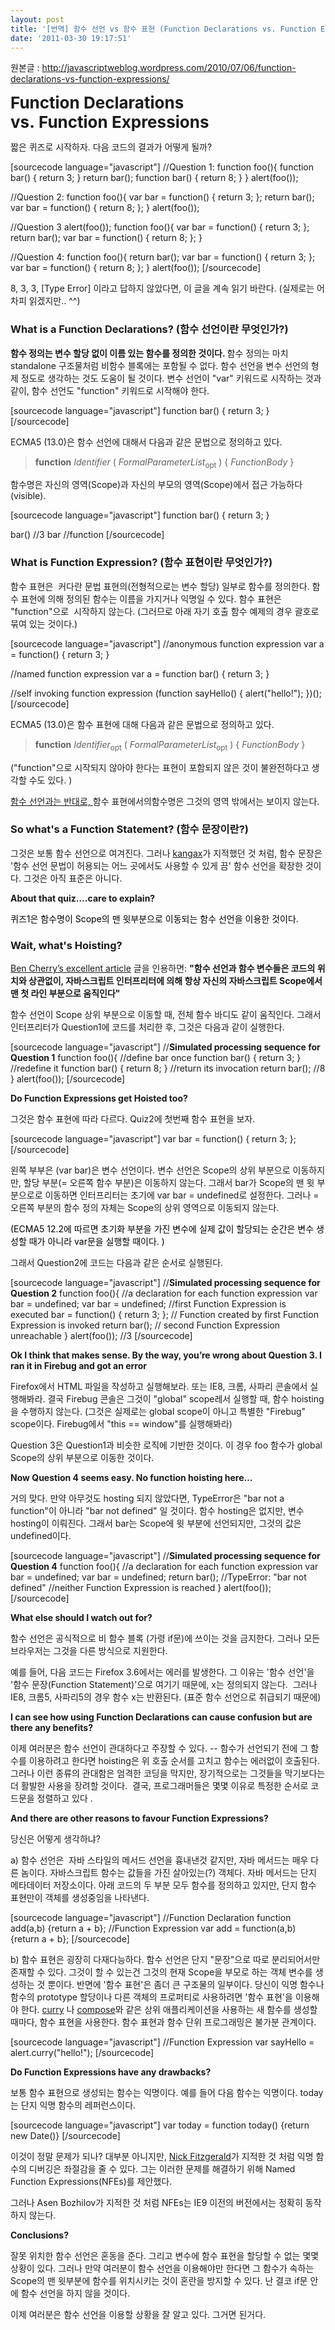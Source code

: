```yaml
---
layout: post
title: '[번역] 함수 선언 vs 함수 표현 (Function Declarations vs. Function Expressions)'
date: '2011-03-30 19:17:51'
---
```


원본글 : <a href="http://javascriptweblog.wordpress.com/2010/07/06/function-declarations-vs-function-expressions/">http://javascriptweblog.wordpress.com/2010/07/06/function-declarations-vs-function-expressions/</a>

<span style="font-size: 26px; font-weight: bold;">Function Declarations vs. Function Expressions</span>

짧은 퀴즈로 시작하자. 다음 코드의 결과가 어떻게 될까?

[sourcecode language="javascript"]
//Question 1:
function foo(){
    function bar() {
        return 3;
    }
    return bar();
    function bar() {
        return 8;
    }
}
alert(foo());

//Question 2:
function foo(){
    var bar = function() {
        return 3;
    };
    return bar();
    var bar = function() {
        return 8;
    };
}
alert(foo());

//Question 3
alert(foo());
function foo(){
    var bar = function() {
        return 3;
    };
    return bar();
    var bar = function() {
        return 8;
    };
}

//Question 4:
function foo(){
    return bar();
    var bar = function() {
        return 3;
    };
    var bar = function() {
        return 8;
    };
}
alert(foo());
[/sourcecode]

8, 3, 3, [Type Error] 이라고 답하지 않았다면, 이 글을 계속 읽기 바란다. (실제로는 어차피 읽겠지만.. ^^)
<h3>What is a Function Declarations? (함수 선언이란 무엇인가?)</h3>
<strong>함수 정의는 변수 할당 없이 이름 있는 함수를 정의한 것이다. </strong>함수 정의는 마치 standalone 구조물처럼 비함수 블록에는 포함될 수 없다. 함수 선언을 변수 선언의 형제 정도로 생각하는 것도 도움이 될 것이다. 변수 선언이 "var" 키워드로 시작하는 것과 같이, 함수 선언도 "function" 키워드로 시작해야 한다.

[sourcecode language="javascript"]
function bar() {
    return 3;
}
[/sourcecode]

ECMA5 (13.0)은 함수 선언에 대해서 다음과 같은 문법으로 정의하고 있다.
<blockquote><strong>function</strong> <em>Identifier</em> ( <em>FormalParameterList</em><sub>opt</sub> ) { <em>FunctionBody</em> }</blockquote>
함수명은 자신의 영역(Scope)과 자신의 부모의 영역(Scope)에서 접근 가능하다(visible).

[sourcecode language="javascript"]
function bar() {
    return 3;
}

bar() //3
bar  //function
[/sourcecode]
<h3>What is Function Expression? (함수 표현이란 무엇인가?)</h3>
함수 표현은  커다란 문법 표현의(전형적으로는 변수 할당) 일부로 함수를 정의한다. 함수 표현에 의해 정의된 함수는 이름을 가지거나 익명일 수 있다.
함수 표현은 "function"으로  시작하지 않는다. (그러므로 아래 자기 호출 함수 예제의 경우 괄호로 묶여 있는 것이다.)

[sourcecode language="javascript"]
//anonymous function expression
var a = function() {
    return 3;
}

//named function expression
var a = function bar() {
    return 3;
}

//self invoking function expression
(function sayHello() {
    alert(&quot;hello!&quot;);
})();
[/sourcecode]

ECMA5 (13.0)은 함수 표현에 대해 다음과 같은 문법으로 정의하고 있다.
<blockquote><strong>function</strong> <em>Identifier</em><sub>opt</sub> ( <em>FormalParameterList</em><sub>opt</sub> ) { <em>FunctionBody</em> }</blockquote>
("function"으로 시작되지 않아야 한다는 표현이 포함되지 않은 것이 불완전하다고 생각할 수도 있다. )

<span style="text-decoration: underline;">함수 선언과는 반대로, </span> 함수 표현에서의함수명은 그것의 영역 밖에서는 보이지 않는다.
<h3>So what's a Function Statement? (함수 문장이란?)</h3>
그것은 보통 함수 선언으로 여겨진다. 그러나 <a href="http://yura.thinkweb2.com/named-function-expressions/#function-statements" target="_blank">kangax</a>가 지적했던 것 처럼, 함수 문장은 '함수 선언 문법이 허용되는 어느 곳에서도 사용할 수 있게 끔' 함수 선언을 확장한 것이다. 그것은 아직 표준은 아니다.

<strong>About that quiz….care to explain?</strong>

<span style="color: #000000;">퀴즈1은 함수명이 Scope의 맨 윗부분으로 이동되는 함수 선언을 이용한 것이다.</span>
<h3>Wait, what's Hoisting?</h3>
<a href="http://www.adequatelygood.com/2010/2/JavaScript-Scoping-and-Hoisting" target="_blank">Ben Cherry’s excellent article</a> 글을 인용하면: <strong>"함수 선언과 함수 변수들은 코드의 위치와 상관없이, 자바스크립트 인터프리터에 의해 항상 자신의 자바스크립트 Scope에서 맨 첫 라인 부분으로 움직인다"</strong>

함수 선언이 Scope 상위 부분으로 이동할 때, 전체 함수 바디도 같이 움직인다. 그래서 인터프리터가 Question1에 코드를 처리한 후, 그것은 다음과 같이 실행한다.

[sourcecode language="javascript"]
//**Simulated processing sequence for Question 1**
function foo(){
    //define bar once
    function bar() {
        return 3;
    }
    //redefine it
    function bar() {
        return 8;
    }
    //return its invocation
    return bar(); //8
}
alert(foo());
[/sourcecode]

<strong>Do Function Expressions get Hoisted too?</strong>

그것은 함수 표현에 따라 다르다. Quiz2에 첫번째 함수 표현을 보자.

[sourcecode language="javascript"]
var bar = function() {
	return 3;
};
[/sourcecode]

왼쪽 부부은 (var bar)은 변수 선언이다. 변수 선언은 Scope의 상위 부분으로 이동하지만, 할당 부분(= 오른쪽 함수 부분)은 이동하지 않는다. 그래서 bar가 Scope의 맨 윗 부분으로로 이동하면 인터프리터는 초기에 var bar = undefined로 설정한다. 그러나 = 오른쪽 부분의 함수 정의 자체는 Scope의 상위 영역으로 이동되지 않는다.

<span style="color: #000000;">(ECMA5 12.2에 따르면 초기화 부분을 가진 변수에 실제 값이 할당되는 순간은 변수 생성할 때가 아니라 var문을 실행할 때이다. )</span>

그래서 Question2에 코드는 다음과 같은 순서로 실행된다.

[sourcecode language="javascript"]
//**Simulated processing sequence for Question 2**
function foo(){
	//a declaration for each function expression
    var bar = undefined;
    var bar = undefined;
    //first Function Expression is executed
    bar = function() {
        return 3;
    };
    // Function created by first Function Expression is invoked
    return bar();
	// second Function Expression unreachable
}
alert(foo()); //3
[/sourcecode]

<strong>Ok I think that makes sense. By the way, you’re wrong about Question 3. I ran it in Firebug and got an error</strong>

Firefox에서 HTML 파일을 작성하고 실행해보라. 또는 IE8, 크롬, 사파리 콘솔에서 실행해봐라. 결국 Firebug 콘솔은 그것이 "global" scope레서 실행할 때, 함수 hoisting을 수행하지 않는다. (그것은 실제로는 global scope이 아니고 특별한 "Firebug" scope이다. Firebug에서 "this == window"를 실행해봐라)

Question 3은 Question1과 비슷한 로직에 기반한 것이다. 이 경우 foo 함수가 global Scope의 상위 부분으로 이동한 것이다.

<strong>Now Question 4 seems easy. No function hoisting here…</strong>

거의 맞다. 만약 아무것도 hosting 되지 않았다면, TypeError은 "bar not a function"이 아니라 "bar not defined" 일 것이다. 함수 hosting은 없지만, 변수 hosting이 이뤄진다. 그래서 bar는 Scope에 윗 부분에 선언되지만, 그것의 값은 undefined이다.

[sourcecode language="javascript"]
//**Simulated processing sequence for Question 4**
function foo(){
	//a declaration for each function expression
	var bar = undefined;
	var bar = undefined;
    return bar(); //TypeError: &quot;bar not defined&quot;
	//neither Function Expression is reached
}
alert(foo());
[/sourcecode]

<strong>What else should I watch out for?</strong>

함수 선언은 공식적으로 비 함수 블록 (가령 if문)에 쓰이는 것을 금지한다. 그러나 모든 브라우저는 그것을 다른 방식으로 지원한다.

예를 들어, 다음 코드는 Firefox 3.6에서는 에러를 발생한다. 그 이유는 '함수 선언'을 '함수 문장(Function Statement)'으로 여기기 때문에, x는 정의되지 않는다.  그러나 IE8, 크롬5, 사파리5의 경우 함수 x는 반환된다. (표준 함수 선언으로 취급되기 때문에)

<strong>I can see how using Function Declarations can cause confusion but are there any benefits?</strong>

이제 여러분은 함수 선언이 관대하다고 주장할 수 있다. -- 함수가 선언되기 전에 그 함수를 이용하려고 한다면 hoisting은 위 호출 순서를 고치고 함수는 에러없이 호출된다. 그러나 이런 종류의 관대함은 엄격한 코딩을 막지만, 장기적으로는 그것들을 막기보다는 더 활발한 사용을 장려할 것이다.  결국, 프로그래머들은 몇몇 이유로 특정한 순서로 코드문을 정렬하고 있다 .

<strong>And there are other reasons to favour Function Expressions?</strong>

당신은 어떻게 생각하냐?

a) 함수 선언은  자바 스타일의 메서드 선언을 흉내낸것 같지만, 자바 메서드는 매우 다른 놈이다. 자바스크립트 함수는 값들을 가진 살아있는(?) 객체다. 자바 메서드는 단지 메타데이터 저장소이다. 아래 코드의 두 부분 모두 함수를 정의하고 있지만, 단지 함수 표현만이 객체를 생성중임을 나타낸다.

[sourcecode language="javascript"]
//Function Declaration
function add(a,b) {return a + b};
//Function Expression
var add = function(a,b) {return a + b};
[/sourcecode]

b) 함수 표현은 굉장히 다재다능하다. 함수 선언은 단지 "문장"으로 따로 분리되어서만 존재할 수 있다. 그것이 할 수 있는건 그것의 현재 Scope을 부모로 하는 객체 변수를 생성하는 것 뿐이다. 반면에 '함수 표현'은 좀더 큰 구조물의 일부이다. 당신이 익명 함수나 함수의 prototype 할당이나 다른 객체의 프로퍼티로 사용하려면 '함수 표현'을 이용해야 한다. <a href="http://javascriptweblog.wordpress.com/2010/04/05/curry-cooking-up-tastier-functions/" target="_blank">curry</a> 나 <a href="http://javascriptweblog.wordpress.com/2010/04/14/compose-functions-as-building-blocks/" target="_blank">compose</a>와 같은 상위 애플리케이션을 사용하는 새 함수를 생성할때마다, 함수 표현을 사용한다. 함수 표현과 함수 단위 프로그래밍은 불가분 관계이다.

[sourcecode language="javascript"]
//Function Expression
var sayHello = alert.curry(&quot;hello!&quot;);
[/sourcecode]

<strong>Do Function Expressions have any drawbacks?</strong>

보통 함수 표현으로 생성되는 함수는 익명이다. 예를 들어 다음 함수는 익명이다. today는 단지 익명 함수의 레퍼런스이다.

[sourcecode language="javascript"]
var today = function today() {return new Date()}
[/sourcecode]

이것이 정말 문제가 되나? 대부분 아니지만, <a href="http://fitzgeraldnick.com/weblog/" target="_blank">Nick Fitzgerald</a>가 지적한 것 처럼 익명 함수의 디버깅은 좌절감을 줄 수 있다. 그는 이러한 문제를 해결하기 위해 Named Function Expressions(NFEs)를 제안했다.

그러나 Asen Bozhilov가 지적한 것 처럼 NFEs는 IE9 이전의 버전에서는 정확히 동작하지 않는다.

<strong>Conclusions?</strong>

잘못 위치한 함수 선언은 혼동을 준다. 그리고 변수에 함수 표현을 할당할 수 없는 몇몇 상황이 있다. 그러나 만약 여러분이 함수 선언을 이용해야만 한다면 그 함수가 속하는 Scope의 맨 윗부분에 함수를 위치시키는 것이 혼란을 방지할 수 있다. 난 결코 if문 안에 함수 선언을 하지 않을 것이다.

이제 여러분은 함수 선언을 이용할 상황을 잘 알고 있다. 그거면 된거다.